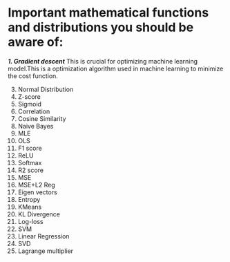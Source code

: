 # Important mathematical functions and distributions you should be aware of:

***1. Gradient descent***
   This is crucial for optimizing machine learning model.This is a optimization algorithm used in machine learning to minimize the cost function.
   
3. Normal Distribution
4. Z-score
5. Sigmoid
6. Correlation
7. Cosine Similarity
8. Naive Bayes
9. MLE
10. OLS
11. F1 score
12. ReLU
13. Softmax
14. R2 score
15. MSE
16. MSE+L2 Reg
17. Eigen vectors
18. Entropy
19. KMeans
20. KL Divergence
21. Log-loss
22. SVM
23. Linear Regression
24. SVD
25. Lagrange multiplier

   
